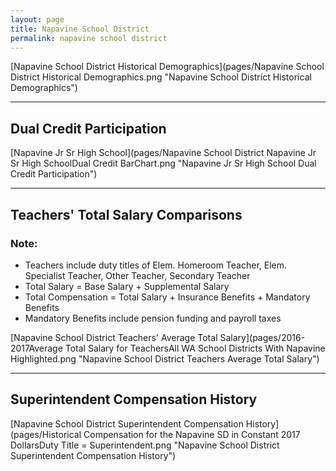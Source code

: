 ```yaml
---
layout: page
title: Napavine School District
permalink: napavine school district
---
```



[Napavine School District Historical Demographics](pages/Napavine School District Historical Demographics.png "Napavine School District Historical Demographics")

___

## Dual Credit Participation

[Napavine Jr Sr High School](pages/Napavine School District Napavine Jr Sr High SchoolDual Credit BarChart.png "Napavine Jr Sr High School Dual Credit Participation")


___

## Teachers' Total Salary Comparisons
### Note:
- Teachers include duty titles of Elem. Homeroom Teacher, Elem. Specialist Teacher, Other Teacher, Secondary Teacher
- Total Salary = Base Salary + Supplemental Salary
- Total Compensation = Total Salary + Insurance Benefits + Mandatory Benefits
- Mandatory Benefits include pension funding and payroll taxes

[Napavine School District Teachers' Average Total Salary](pages/2016-2017Average Total Salary for TeachersAll WA School Districts With Napavine Highlighted.png "Napavine School District Teachers Average Total Salary")


___

## Superintendent Compensation History

[Napavine School District Superintendent Compensation History](pages/Historical Compensation for the Napavine SD in Constant 2017 DollarsDuty Title = Superintendent.png "Napavine School District Superintendent Compensation History")

